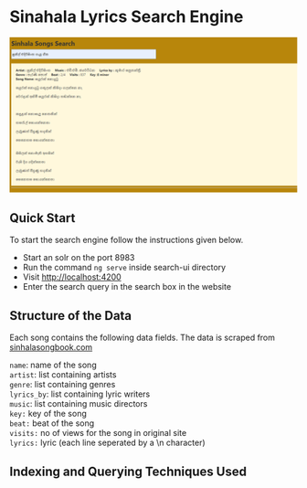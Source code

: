 # Sinahala Lyrics Search Engine

![alt text](ui.png)

## Quick Start
To start the search engine follow the instructions given below.

- Start an solr on the port 8983
- Run the command ```ng serve```  inside search-ui directory
- Visit <a href="http://localhost:4200">http://localhost:4200</a>
- Enter the search query in the search box in the website

## Structure of the Data

Each song contains the following data fields. The data is scraped from <a href="https://sinhalasongbook.com/">sinhalasongbook.com</a><br>

```name```: name of the song <br>
```artist```: list containing artists <br>
```genre```: list containing genres<br>
```lyrics_by```: list containing lyric writers <br>
```music```: list containing music directors <br>
```key:``` key of the song<br>
```beat:``` beat of the song<br>
```visits:``` no of views for the song in original site<br>
```lyrics:``` lyric (each line seperated by a \n character)<br>

## Indexing and Querying Techniques Used


